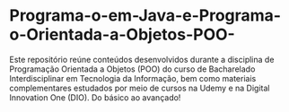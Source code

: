 # Programa-o-em-Java-e-Programa-o-Orientada-a-Objetos-POO-
Este repositório reúne conteúdos desenvolvidos durante a disciplina de Programação Orientada a Objetos (POO) do curso de Bacharelado Interdisciplinar em Tecnologia da Informação, bem como materiais complementares estudados por meio de cursos na Udemy e na Digital Innovation One (DIO). Do básico ao avançado!
